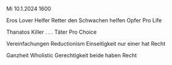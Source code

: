 Mi 10.1.2024 1600

<!-- TODO table -->

Eros
Lover
Helfer
Retter
den Schwachen helfen
Opfer
Pro Life

Thanatos
Killer
.
.
.
Täter
Pro Choice

<!-- TODO table -->

Vereinfachungen
Reductionism
Einseitigkeit
nur einer hat Recht

Ganzheit
Wholistic
Gerechtigkeit
beide haben Recht
